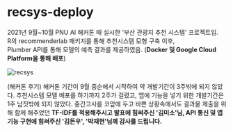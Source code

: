 # recsys-deploy

2021년 9월~10월 PNU AI 해커톤 때 실시한 '부산 관광지 추천 시스템' 프로젝트임.  
R의 recommenderlab 패키지를 통해 추천시스템 모형 구축 이후,  
Plumber API를 통해 모델의 예측 결과를 제공하였음. (**Docker 및 Google Cloud Platform을 통해 배포**)

![recsys](https://user-images.githubusercontent.com/79900437/185565712-dd73ae68-72c9-4bd5-9b2a-2427b1c37f71.gif)

(해커톤 후기)
해커톤 기간이 9월 중순에서 시작하여 약 개발기간이 3주밖에 되지 않았다.
추천시스템 모델 배포를 하기까지 2주가 걸렸고, 앱에 기능을 넣기 위한 개발기간은 1주 남짓밖에 되지 않았다.
중간고사를 코앞에 두고 바쁜 상황속에서도 결과물 제출을 위해 함께 해주었던
**TF-IDF를 적용해주시고 발표에 힘써주신 '김미소'님, API 통신 및 앱 기능 구현에 힘써주신 '김돈우', '박재현'님께 감사를 드립니다.**
